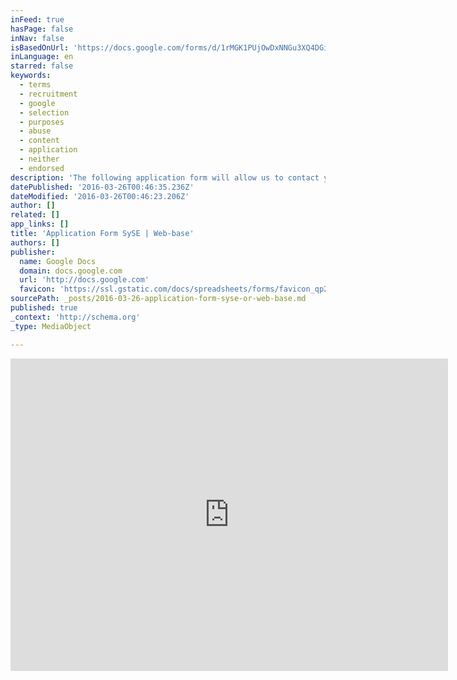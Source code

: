 ```yaml
---
inFeed: true
hasPage: false
inNav: false
isBasedOnUrl: 'https://docs.google.com/forms/d/1rMGK1PUjOwDxNNGu3XQ4DGieRaAsoGjEYAamCLoeDkI/viewform?c=0&w=1'
inLanguage: en
starred: false
keywords:
  - terms
  - recruitment
  - google
  - selection
  - purposes
  - abuse
  - content
  - application
  - neither
  - endorsed
description: 'The following application form will allow us to contact you and help you find a job, your information will be protected by our company and will be used only for recruitment and selection purposes.'
datePublished: '2016-03-26T00:46:35.236Z'
dateModified: '2016-03-26T00:46:23.206Z'
author: []
related: []
app_links: []
title: 'Application Form SySE | Web-base'
authors: []
publisher:
  name: Google Docs
  domain: docs.google.com
  url: 'http://docs.google.com'
  favicon: 'https://ssl.gstatic.com/docs/spreadsheets/forms/favicon_qp2.png'
sourcePath: _posts/2016-03-26-application-form-syse-or-web-base.md
published: true
_context: 'http://schema.org'
_type: MediaObject

---
```

<iframe src="https://cdn.embedly.com/widgets/media.html?src=https%3A%2F%2Fdocs.google.com%2Fforms%2Fd%2F1rMGK1PUjOwDxNNGu3XQ4DGieRaAsoGjEYAamCLoeDkI%2Fviewform%3Fembedded%3Dtrue&amp;url=https%3A%2F%2Fdocs.google.com%2Fforms%2Fd%2F1rMGK1PUjOwDxNNGu3XQ4DGieRaAsoGjEYAamCLoeDkI%2Fviewform%3Fc%3D0%26w%3D1&amp;image=https%3A%2F%2Flh4.googleusercontent.com%2FbenAUKfV_ZA963lVdDoFH3NlTtba2LXtzOexDUuhufuHHOOd1DneJ3Q04h1-Li889fM%3Dw1200-h630-p&amp;key=b7d04c9b404c499eba89ee7072e1c4f7&amp;type=text%2Fhtml&amp;schema=google" width="700" height="500" scrolling="no" frameborder="0" allowfullscreen="allowfullscreen" style=""></iframe>